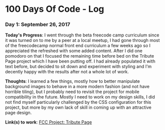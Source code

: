 # 100 Days Of Code - Log

### Day 1: September 26, 2017

**Today's Progress**: I went through the beta freecode camp curriculum since it was turned on to me by a peer at a local meetup, I had gone through most of the freecodecamp normal front end curriculum a few weeks ago so I appreciated the refreshed with some added content. After I did one pomodoro on that I focused the remaining time before bed on the Tribute Page project which I have been putting off. I had already populated it with text before, but decided to sit down and experiment with styling and I'm decently happy with the results after not a whole lot of work.

**Thoughts**: I learned a few things, mostly how to better manipulate background images to behave in a more modern fashion (and not have horrible tiling), but I probably need to revisit the project for mobile compatibility in the future. Mostly I need to work on my design skills, I did not find myself particularly challenged by the CSS configuration for this project, but more by my own lack of skill in coming up with an attractive page design. 

**Link(s) to work**: [FCC Project: Tribute Page](https://codepen.io/Paradisio/pen/PJqbdo)




<!---
### Day 0: February 30, 2016 (Example 2)
##### (delete me or comment me out)

**Today's Progress**: 

**Thoughts**:

**Link(s) to work**: 






### Day 0: February 30, 2016 (Example 1)
##### (delete me or comment me out)

**Today's Progress**: Fixed CSS, worked on canvas functionality for the app.

**Thoughts:** I really struggled with CSS, but, overall, I feel like I am slowly getting better at it. Canvas is still new for me, but I managed to figure out some basic functionality.

**Link to work:** [Calculator App](http://www.example.com)

### Day 0: February 30, 2016 (Example 2)
##### (delete me or comment me out)

**Today's Progress**: Fixed CSS, worked on canvas functionality for the app.

**Thoughts**: I really struggled with CSS, but, overall, I feel like I am slowly getting better at it. Canvas is still new for me, but I managed to figure out some basic functionality.

**Link(s) to work**: [Calculator App](http://www.example.com)


### Day 1: June 27, Monday

**Today's Progress**: I've gone through many exercises on FreeCodeCamp.

**Thoughts** I've recently started coding, and it's a great feeling when I finally solve an algorithm challenge after a lot of attempts and hours spent.

**Link(s) to work**
1. [Find the Longest Word in a String](https://www.freecodecamp.com/challenges/find-the-longest-word-in-a-string)
2. [Title Case a Sentence](https://www.freecodecamp.com/challenges/title-case-a-sentence)
-->
